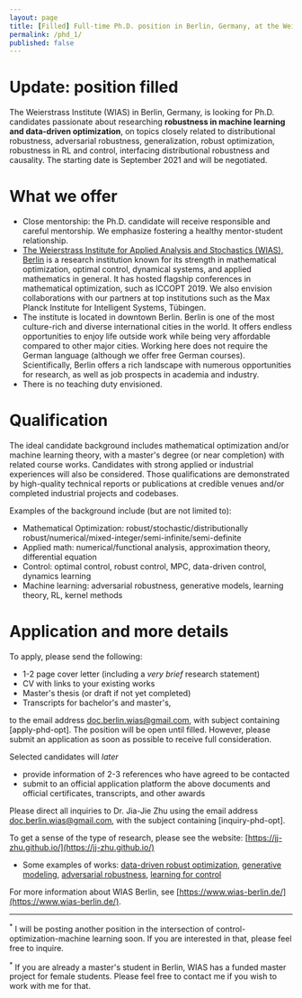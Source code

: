 ```yaml
---
layout: page
title: [Filled] Full-time Ph.D. position in Berlin, Germany, at the Weierstrass Institute, on data-driven optimization and robust machine learning
permalink: /phd_1/
published: false
---
```


# Update: position filled

The Weierstrass Institute (WIAS) in Berlin, Germany, is looking for Ph.D. candidates passionate about researching **robustness in machine learning and data-driven optimization**, on topics closely related to distributional robustness, adversarial robustness, generalization, robust optimization, robustness in RL and control, interfacing distributional robustness and causality.
The starting date is September 2021 and will be negotiated.

# What we offer
  - Close mentorship: the Ph.D. candidate will receive responsible and careful mentorship. We emphasize fostering a healthy mentor-student relationship.
  - [The Weierstrass Institute for Applied Analysis and Stochastics (WIAS), Berlin](https://wias-berlin.de/) is a research institution known for its strength in mathematical optimization, optimal control, dynamical systems, and applied mathematics in general. It has hosted flagship conferences in mathematical optimization, such as ICCOPT 2019. We also envision collaborations with our partners at top institutions such as the Max Planck Institute for Intelligent Systems, Tübingen.
  - The institute is located in downtown Berlin. Berlin is one of the most culture-rich and diverse international cities in the world. It offers endless opportunities to enjoy life outside work while being very affordable compared to other major cities. Working here does not require the German language (although we offer free German courses). Scientifically, Berlin offers a rich landscape with numerous opportunities for research, as well as job prospects in academia and industry.
  - There is no teaching duty envisioned.

# Qualification

The ideal candidate background includes mathematical optimization and/or machine learning theory, with a master's degree (or near completion) with related course works. Candidates with strong applied or industrial experiences will also be considered. Those qualifications are demonstrated by high-quality technical reports or publications at credible venues and/or completed industrial projects and codebases.

Examples of the background include (but are not limited to):

- Mathematical Optimization: robust/stochastic/distributionally robust/numerical/mixed-integer/semi-infinite/semi-definite
- Applied math: numerical/functional analysis, approximation theory, differential equation
- Control: optimal control, robust control, MPC, data-driven control, dynamics learning
- Machine learning: adversarial robustness, generative models, learning theory, RL, kernel methods

# Application and more details

To apply, please send the following:

- 1-2 page cover letter (including a *very brief* research statement)
- CV with links to your existing works
- Master's thesis (or draft if not yet completed)
- Transcripts for bachelor's and master's,

to the email address [doc.berlin.wias@gmail.com](mailto:doc.berlin.wias@gmail.com), with subject containing [apply-phd-opt].
The position will be open until filled. However, please submit an application as soon as possible to receive full consideration.

Selected candidates will *later* 

- provide information of 2-3 references who have agreed to be contacted
- submit to an official application platform the above documents and official certificates, transcripts, and other awards 

Please direct all inquiries to Dr. Jia-Jie Zhu using the email address [doc.berlin.wias@gmail.com](mailto:doc.berlin.wias@gmail.com), with the subject containing [inquiry-phd-opt].

To get a sense of the type of research, please see the website: [https://jj-zhu.github.io/](https://jj-zhu.github.io/)


  - Some examples of works: [data-driven robust optimization](https://arxiv.org/pdf/2006.06981.pdf), [generative modeling](https://arxiv.org/pdf/1702.07956.pdf), [adversarial robustness](https://www.researchgate.net/profile/Jia-Jie-Zhu-2/publication/353043949_Adversarially_Robust_Kernel_Smoothing/links/60e5c90030e8e50c01eb132e/Adversarially-Robust-Kernel-Smoothing.pdf), [learning for control](https://arxiv.org/pdf/2106.13066.pdf)

For more information about WIAS Berlin, see [https://www.wias-berlin.de/](https://www.wias-berlin.de/).

---
<sup>*</sup> I will be posting another position in the intersection of control-optimization-machine learning soon. If you are interested in that, please feel free to inquire.

<sup>*</sup> If you are already a master's student in Berlin, WIAS has a funded master project for female students. Please feel free to contact me if you wish to work with me for that.
